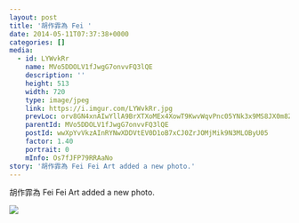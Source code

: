 ```yaml
---
layout: post
title: '胡作霏為 Fei ' 
date: 2014-05-11T07:37:38+0000 
categories: [] 
media:
  - id: LYWvkRr
    name: MVo5DDOLV1fJwgG7onvvFQ3lQE
    description: ''   
    height: 513
    width: 720
    type: image/jpeg
    link: https://i.imgur.com/LYWvkRr.jpg
    prevLoc: orv8GN4xnAIwYllA9BrXTXoMEx4XowT9KwvWqvPnc05YNk3x9MS8JX0m8Z8BIzwkGY3qmnFry1M9Rp0QsAmO70AVLGfKo2gP0RrBhyXVYRN3NLCN5NAg1NojUZQ8D0OY2Ohy8pnzlorAsr78vmPQ7WuKzLPZY2X8F7pwJRPPlYfE4yRPkggOc6WvqA6pWvIY89l2lqJpCE6wg1oQG9tDV3NKkYpnTg4nZ8jR9wUN5B6PKlxGCrAzn04z3OI4J3DG0Dll
    parentId: MVo5DDOLV1fJwgG7onvvFQ3lQE
    postId: wwXpYvVkzAInRYNwXDDVtEV0D1oB7xCJ0ZrJOMjMik9N3MLOByU05
    factor: 1.40
    portrait: 0
    mInfo: Os7fJFP79RRAaNo
story: '胡作霏為 Fei Fei Art added a new photo.'  
---
```


胡作霏為 Fei Fei Art added a new photo.


[//]: #media:  
<a href="https://i.imgur.com/LYWvkRr.jpg"><img class="postImage" src="https://i.imgur.com/LYWvkRrh.jpg" />  
</a>   
